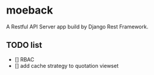 # moeback

A Restful API Server app build by Django Rest Framework.

## TODO list

- [] RBAC
- [] add cache strategy to quotation viewset